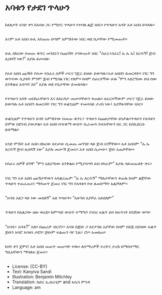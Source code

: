 # አባቱን የታደገ ጥላሁን

##
ከዕለታት አንድ ቀን ከአባቱ ጋር የሚኖር ጥላሁን
የተባለ ልጅ ነበር። የጥላሁን አባት አቶ አበበ
ይባላሉ፡፡

##
እናም አቶ አበበ ሁሌ እየጠጡ በጣም አምሽተው
ነበር ወደ ቤታቸው የሚመጡት።

##
ሁሌ ሰክረው በመጡ ቁጥር መንደሩን በጩኸት
ያናውጡት ነበር "ሰፈር፥ሰፈር! ኡ ኡ ኡ!
እርዱኝ! ጅብ ሊበላኝ ነው!" እያሉ ይጮሀሉ፡

##
የአቶ አበበ ጩኸት የሰሙ የሰፈሩ ሰዎች ጦርና
ገጀራ ይዘው ይወጣሉ፥አቶ አበበን ለመርዳት።
ነገር ግን ወጥተው ሲያዩት ምንም ጅብ የሚባል
ነገር የለም።
ከዛም ሰፈርተኛው ሁሉ “ምን አደረግነው ይህ
ሰው እንቅልፍ አሳጣን እኮ“ እያሉ ወደ
የቤታቸው ይመለሳሉ፡፡

##
የጥላሁን አባት መስከራቸውን እና ለእርዳታ
መጮሃቸውን ቀጠሉ። ሰፈርተኛውም ጦርና ገጀራ
ይዘው ይወጣሉ አቶ አበበን ለመርዳት ነገር ግን
ሁልጊዜም ተመሳሳይ ታሪክ ነው፤ እያሾፉባቸው
ነበር።

##
ሁልጊዜም የጥላሁን አባት አምሽተው በመጡ
ቁጥር፥ ጥላሁን በጩሀታቸው ይነቃል።ጥላሁን
የአባቱን ድምጽ በደንብ ያውቃል።
አቶ አበበ በጭለማ ውስጥ ሲራመዱ ኮቴአቸውን
በሩ ጋር እስኪደርሱ ይሰማል።

##
አንድ ምሽት አቶ አበበ ሰክረው እየጮሁ ሲመጡ
መንገድ ላይ ጅብ አገኛቸው። አቶ አበበም “ኡ
ኡ እርዱኝ ጅብ ሊበላኝ ነው” እያሉ መጮኸ
ጀመሩ።
አቶ አበበ ሲጮሁ፥ ጅቡ አጠቃቸው።

##
የሰፈሩ ሰዎች ደግሞ “ምን አደረግነው እንቅልፍ
የሚያሳጣን ይህ ሰካራም” እያሉ ሳይመጡለት
ቀሩ፡፡

##
ነገር ግን አቶ አበበ ጩኸታቸውን አላቋረጡም
”ኡ ኡ እርዱኝ“ ማለታቸውን ቀጠሉ ከዛም
ልጃቸው ጥላሁን ተጠራጠረና ማዳመጥ ጀመረ
ነገር ግን የአባቱን ኮቴ ለመስማት አልቻለም፡፡

##
"አባቴ አደጋ ላይ ነው መሰለኝ" አለ ጥላሁን።
“አሁንስ እያሾፈ አይደለም”

##
ጥላሁን ከአልጋው ዘሎ ወረደ። ከምጣድ ውስጥ
ተማግዶ የነበረ ፍልጥ ይዞ በፍጥነት ከጎጆው
ወጣ።

##
“አባቴ፥ አባቴ?” አለ።
በጨረቃ ብርሃን፥ አባቱ ከጅቡ ጋ እየታገሉ
አያቸው ከዛም በእጁ በያዘው ፍልጥ ጅቡን አባሮ
አባቱነ ታደገ፡፡
ጅቡም ፍልጡን ባየ ጊዜ፥ ሮጦ አመለጠ።

##
ከዛን ቀን ጀምሮ አቶ አበበ መጠጥ መጠጣት
ተዉ። ለተማሪዎች ተረትና ታሪክ በማስተማር
ግዚአቸውን ማሳለፍ ጀመሩ፡፡

##
* License: [CC-BY]
* Text: Kanyiva Sandi
* Illustration: Benjamin Mitchley
* Translation: ከድር ኢብራሂም and ፋሲካ ምንዳ
* Language: am
